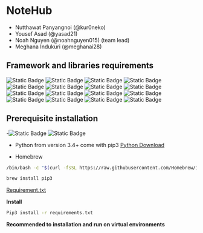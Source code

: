 # NoteHub

- Nutthawat Panyangnoi (@kur0neko)
- Yousef Asad (@yasad21)
- Noah Nguyen (@noahnguyen015) (team lead)
- Meghana Indukuri (@meghanai28)

**Framework and libraries requirements**
-

![Static Badge](https://img.shields.io/badge/blinker-version%201.7.0-green)
![Static Badge](https://img.shields.io/badge/click-version%208.1.7-blue)
![Static Badge](https://img.shields.io/badge/dnspython-version%202.4.2-Darkgreen)
![Static Badge](https://img.shields.io/badge/email%20validator-version%202.1.0post1%20-blue?style=3d)
![Static Badge](https://img.shields.io/badge/Flask-version%203.0.0-white?logo=flask)
![Static Badge](https://img.shields.io/badge/Flask%20Login-version%200.6.3-white?style=3d&logo=flask)
![Static Badge](https://img.shields.io/badge/Flask%20SQLAlchemy-version%203.1.1-yellow?style=3d&logo=SQLAlchemy&logoColor=green)
![Static Badge](https://img.shields.io/badge/Flask%20WTF-version%201.2.1-pink?style=3d&logo=WTF)
![Static Badge](https://img.shields.io/badge/idna-version%203.4-lightblue?style=3d&logo=idna)
![Static Badge](https://img.shields.io/badge/itsdangerous-version%202.1.2-purple?style=3d&logo=itsdangerous)
![Static Badge](https://img.shields.io/badge/Jinja2-version%203.1.2-bright%20pink?style=3d&logo=jinja)
![Static Badge](https://img.shields.io/badge/MarkupSafe-version%202.1.3-blue?style=3d&logo=MarkupSafe)
![Static Badge](https://img.shields.io/badge/SQLAlchemy-version%202.0.23-white?style=3d&logo=SQLAlchemy)
![Static Badge](https://img.shields.io/badge/typing_extensions-version%204.8.0-green?style=3d&logo=typing_extensions)
![Static Badge](https://img.shields.io/badge/Werkzeug-version%203.0.1-green?style=3d&logo=Werkzeug)
![Static Badge](https://img.shields.io/badge/WTForms-3.1.1-white?style=3d&logo=WTForms)

**Prerequisite installation**
-
-![Static Badge](https://img.shields.io/badge/Linux-purple?style=3d&logo=Linux) ![Static Badge](https://img.shields.io/badge/Mac%20OS-black?style=3d&logo=Apple)
- Python from version 3.4+ come with pip3
[Python Download](https://www.python.org/downloads/ )

- Homebrew
```bash
/bin/bash -c "$(curl -fsSL https://raw.githubusercontent.com/Homebrew/install/HEAD/install.sh)"
```
```bash
brew install pip3
```
[Requirement.txt](https://github.com/kur0neko/DesignWebsiteWithFlask/blob/master/Web%20App%20Tester/requirements.txt)

**Install**
```bash
Pip3 install -r requirements.txt
```
**Recommended to installation and run on virtual environments**


